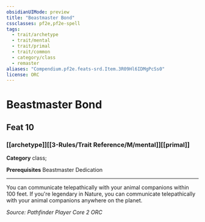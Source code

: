 ```yaml
---
obsidianUIMode: preview
title: "Beastmaster Bond"
cssclasses: pf2e,pf2e-spell
tags:
  - trait/archetype
  - trait/mental
  - trait/primal
  - trait/common
  - category/class
  - remaster
aliases: "Compendium.pf2e.feats-srd.Item.3R09Hl6IDMgPcSs0"
license: ORC
---
```

# Beastmaster Bond
## Feat 10
### [[archetype]][[3-Rules/Trait Reference/M/mental]][[primal]]

**Category** class; 



**Prerequisites** Beastmaster Dedication
* * *
You can communicate telepathically with your animal companions within 100 feet. If you're legendary in Nature, you can communicate telepathically with your animal companions anywhere on the planet.

*Source: Pathfinder Player Core 2*
*ORC*